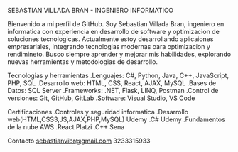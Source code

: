 SEBASTIAN VILLADA BRAN - INGENIERO INFORMATICO

Bienvenido a mi perfil de GitHub. Soy Sebastian Villada Bran, ingeniero en informatica con experiencia en desarrollo de software y optimizacion de soluciones tecnologicas.
Actualmente estoy desarrollando aplicaiones empresariales, integrando tecnologias modernas oara optimizacion y rendimineto. Busco siempre aprender y mejorar mis habilidades, explorando nuevas herramientas y metodologias de desarrollo. 

Tecnologias y herramientas
.Lenguajes: C#, Python, Java, C++, JavaScript, PHP, SQL
.Desarrollo web: HTML, CSS, React, AJAX, MySQL
.Bases de Datos: SQL Server
.Frameworks: .NET, Flask, LINQ, Postman
.Control de versiones: Git, GitHub, GitLab
.Software: Visual Studio, VS Code

Certificaciones
.Controles y seguridad informatica
.Desarrollo web(HTML,CSS3,JS,AJAX,PHP,MySQL) Udemy
.C# Udemy
.Fundamentos de la nube AWS
.React Platzi
.C++ Sena 

Contacto
sebastianvibr@gmail.com
3233315933
